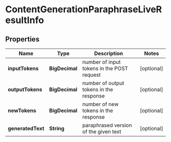 

# ContentGenerationParaphraseLiveResultInfo


## Properties

| Name | Type | Description | Notes |
|------------ | ------------- | ------------- | -------------|
|**inputTokens** | **BigDecimal** | number of input tokens in the POST request |  [optional] |
|**outputTokens** | **BigDecimal** | number of output tokens in the response |  [optional] |
|**newTokens** | **BigDecimal** | number of new tokens in the response |  [optional] |
|**generatedText** | **String** | paraphrased version of the given text |  [optional] |




